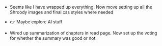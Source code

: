 -  Seems like I have wrapped up everything. Now move setting up all the Shroody images and
   final css styles where needed

-  👉 Maybe explore AI stuff

-  Wired up summarization of chapters in read page. Now set up the voting for whether the summary was good or not

